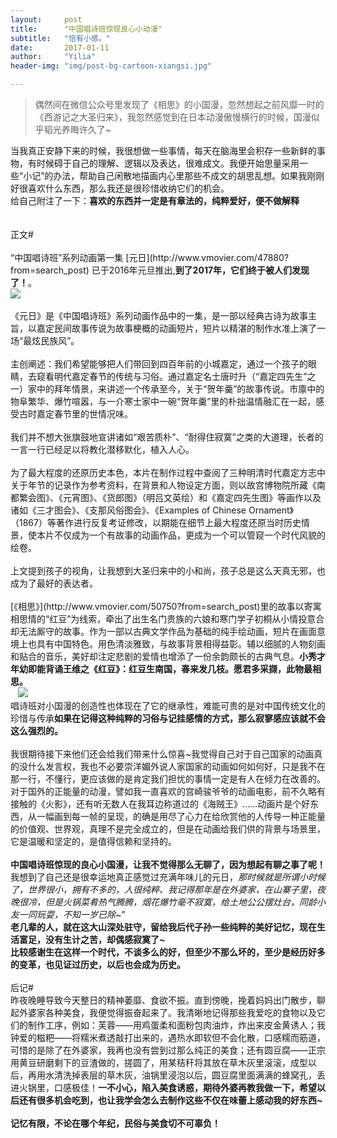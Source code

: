 ```yaml
---
layout:     post
title:      "中国唱诗班惊现良心小动漫"
subtitle:   "恰有小感。"
date:       2017-01-11
author:     "Yilia"
header-img: "img/post-bg-cartoon-xiangsi.jpg"

---
```


> 偶然间在微信公众号里发现了《相思》的小国漫，忽然想起之前风靡一时的《西游记之大圣归来》，我忽然感觉到在日本动漫傲慢横行的时候，国漫似乎韬光养晦许久了~
<div>
   当我真正安静下来的时候，我很想做一些事情，每天在脑海里会积存一些新鲜的事物，有时候碍于自己的理解、逻辑以及表达，很难成文。我便开始思量采用一些“小记”的办法，帮助自己闲散地描画内心里那些不成文的胡思乱想。如果我刚刚好很喜欢什么东西，那么我还是很珍惜收纳它们的机会。
    <br> 给自己附注了一下：<b>喜欢的东西并一定是有章法的，纯粹爱好，便不做解释</b>
    <br>
    <br>
    <br>正文#
    <br>
    <br>“中国唱诗班”系列动画第一集 [元日](http://www.vmovier.com/47880?from=search_post) 已于2016年元旦推出,<b>到了2017年，它们终于被人们发现了！</b>。
    <br> <img class="shadow" src="https://github.com/Yilia-Young/Yilia-Young.github.io/blob/master/img/post-bg-cartoon-yuanri.jpg" >
    <br>
    <br>  《元日》是《中国唱诗班》系列动画作品中的一集，是一部以经典古诗为故事主旨，以嘉定民间故事传说为故事梗概的动画短片，短片以精湛的制作水准上演了一场“最炫民族风”。
    <br>
    <br>  主创阐述：我们希望能够把人们带回到四百年前的小城嘉定，通过一个孩子的眼睛，去窥看明代嘉定春节的传统与习俗。通过嘉定名士唐时升（“嘉定四先生”之一）家中的拜年情景，来讲述一个传承至今，关于“贺年羹”的故事传说。市廪中的物阜繁华、爆竹喧嚣，与一介寒士家中一碗“贺年羹”里的朴拙温情融汇在一起，感受古时嘉定春节里的世情况味。
    <br>
    <br>  我们并不想大张旗鼓地宣讲诸如“艰苦质朴”、“耐得住寂寞”之类的大道理，长者的一言一行已经足以将教化潜移默化，植入人心。
    <br>
    <br>  为了最大程度的还原历史本色，本片在制作过程中查阅了三种明清时代嘉定方志中关于年节的记录作为参考资料，在背景和人物设定方面，则以故宫博物院所藏《南都繁会图》、《元宵图》、《货郎图》（明吕文英绘）和《嘉定四先生图》等画作以及诸如《三才图会》、《支那风俗图会》、《Examples of Chinese Ornament》（1867）等著作进行反复考证修改，以期能在细节上最大程度还原当时历史情景，使本片不仅成为一个有故事的动画作品，更成为一个可以管窥一个时代风貌的绘卷。
    <br>
    <br>  上文提到孩子的视角，让我想到大圣归来中的小和尚，孩子总是这么天真无邪，也成为了最好的表达者。
    <br>
    <br>  [《相思》](http://www.vmovier.com/50750?from=search_post)里的故事以寄寓相思情的“红豆”为线索，牵出了出生名门贵族的六娘和寒门学子初桐从小情投意合却无法厮守的故事。作为一部以古典文学作品为基础的纯手绘动画，短片在画面意境上也具有中国特色。用色清淡雅致，与故事背景相得益彰。辅以细腻的人物刻画和贴合的音乐，美好却注定悲剧的爱情也增添了一份余韵颇长的古典气息。<b>小秀才年幼即能背诵王维之《红豆》：红豆生南国，春来发几枝。愿君多采撷，此物最相思。</b>
    <br>
    <img class="shadow" src="https://github.com/Yilia-Young/Yilia-Young.github.io/blob/master/img/post-bg-cartoon-poem.jpg" >
    <br>  唱诗班对小国漫的创造性也体现在了它的继承性，难能可贵的是对中国传统文化的珍惜与传承<b>如果在记得这种纯粹的习俗与记挂感情的方式，那么寂寥感应该就不会这么强烈的。</b>
    <br>
    <br>  我很期待接下来他们还会给我们带来什么惊喜~我觉得自己对于自己国家的动画真的没什么发言权，我也不必要崇洋媚外说人家国家的动画如何如何好，只是我不在那一行，不懂行，更应该做的是肯定我们担忧的事情一定是有人在倾力在改善的。对于国外的正能量的动漫，譬如我一直喜欢的宫崎骏爷爷的动画电影，前不久略有接触的《火影》，还有听无数人在我耳边称道过的《海贼王》……动画片是个好东西，从一幅画到每一帧的呈现，的确是用尽了心力在给欣赏他的人传导一种正能量的价值观、世界观，真理不是完全成立的，但是在动画给我们供的背景与场景里，它是温暖和坚定的，是值得信赖和坚持的。
    <br>
    <br><b>  中国唱诗班惊现的良心小国漫，让我不觉得那么无聊了，因为想起有聊之事了呢！</b>我想到了自己还是很幸运地真正感觉过充满年味儿的元日，<i>那时候就是所谓小时候了，世界很小，拥有不多的，人很纯粹、我记得那年是在外婆家，在山寨子里，夜晚很冷，但是火锅菜肴热气腾腾，烟花爆竹毫不寂寞，给土地公公摆灶台，同龄小友一同玩耍，不知一岁已除~</i>”
    <br><b>  老几辈的人，就在这大山深处驻守，留给我后代子孙一些纯粹的美好记忆，现在生活富足，没有生计之苦，却偶感寂寞了~</b>
    <br><b>  比较感谢生在这样一个时代，不谈多么的好，但至少不那么坏的，至少是经历好多的变革，也见证过历史，以后也会成为历史。</b>  
    <br> 
    <br> 后记#
    <br>  昨夜晚睡导致今天整日的精神萎靡、食欲不振。直到傍晚，挽着妈妈出门散步，聊起外婆家各种美食，我便觉得振奋起来了。我清晰地记得那些我爱吃的食物以及它们的制作工序，例如：芙蓉——用鸡蛋柔和面粉包肉油炸，炸出来皮金黄诱人；我钟爱的糍粑——将糯米煮透敲打出来的，遇热水即软但不会化散，口感糯而筋道，可惜的是除了在外婆家，我再也没有尝到过那么纯正的美食；还有圆豆腐——正宗用黄豆研磨剩下的豆渣做的，搓圆了，用某秸秆将其放在草木灰里滚滚，成型以后，再用水清洗掉表层的草木灰，油锅里浸泡以后，圆豆腐里面满满的蜂窝孔，丢进火锅里，口感极佳！<b>一不小心，陷入美食诱惑，期待外婆再教我做一下，希望以后还有很多机会吃到，也让我学会怎么去制作这些不仅在味蕾上感动我的好东西~</b>
    <br>
    <br><b>记忆有限，不论在哪个年纪，民俗与美食切不可辜负！</b>
    <br>
    <br>
</div>

